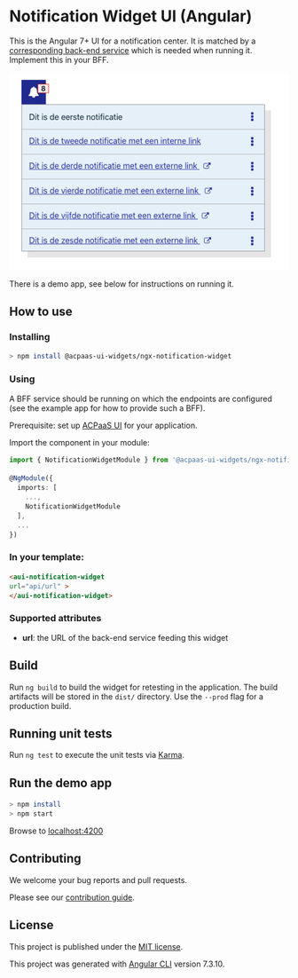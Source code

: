 # Notification Widget UI (Angular)

This is the Angular 7+ UI for a notification center. It is matched by a [corresponding back-end service](https://github.com/digipolisantwerp/notification_service_nodejs) which is needed when running it. Implement this in your BFF.

![screenshot](Screenshot.png)

There is a demo app, see below for instructions on running it.

## How to use

### Installing

```sh
> npm install @acpaas-ui-widgets/ngx-notification-widget
```

### Using

A BFF service should be running on which the endpoints are configured (see the example app for how to provide such a BFF).

Prerequisite: set up [ACPaaS UI](https://github.com/digipolisantwerp/acpaas-ui_angular/) for your application.

Import the component in your module:

```ts
import { NotificationWidgetModule } from '@acpaas-ui-widgets/ngx-notification-widget';

@NgModule({
  imports: [
    ...,
    NotificationWidgetModule
  ],
  ...
})
```

### In your template:

```html
<aui-notification-widget
url="api/url" >
</aui-notification-widget>
```


### Supported attributes

- **url**: the URL of the back-end service feeding this widget


## Build

Run `ng build` to build the widget for retesting in the application. The build artifacts will be stored in the `dist/` directory. Use the `--prod` flag for a production build.

## Running unit tests

Run `ng test` to execute the unit tests via [Karma](https://karma-runner.github.io).
## Run the demo app

```sh
> npm install
> npm start
```

Browse to [localhost:4200](http://localhost:4200)

## Contributing

We welcome your bug reports and pull requests.

Please see our [contribution guide](CONTRIBUTING.md).

## License

This project is published under the [MIT license](LICENSE.md).

This project was generated with [Angular CLI](https://github.com/angular/angular-cli) version 7.3.10.

